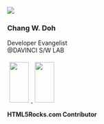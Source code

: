 <style type="text/css">
section section.present * .rollingPop {
	-webkit-animation-duration: 3s;
	-webkit-animation-name: slidein;
	-webkit-animation-timing-function: ease;
}

@-webkit-keyframes slidein {
	from {
		-webkit-transform: scale( 0, 0 ) rotate(0deg);
		opacity: 0;
	}
	
	to {
		-webkit-transform: scale( 1, 1 )  rotate(3600deg);
		opacity: 1;
	}
}

#html5rocks-icon.colorize {
	-webkit-transition: background-color 0.5s ease;
	padding: 5px;
	border-radius: 5px;
	width: 45px;
	height: 94px;
}

#html5rocks-icon.colorize:hover {
	background-color: white !important;
}
</style>

<img src="./slides/images/cwdoh_simplebw.png" class="rollingPop"></br>

### Chang W. Doh
Developer Evangelist<br/>
@DAVINCI S/W LAB

<a href="http://html5rocksko.blogspot.kr" target="_new">
	<img id="html5rocks-icon" class="noborder nobackground colorize" src="./slides/images/html5rocks.png">
</a>
<a href="http://html5rocks.com/ko" target="_new">
	<img id="html5rocks-icon" class="noborder nobackground colorize" src="./slides/images/html5rocks.png">
</a>

<span class="fragment roll-in"><strong>HTML5Rocks.com Contributor</strong></span>
